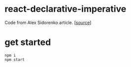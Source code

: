 # react-declarative-imperative

Code from Alex Sidorenko article. [[source](https://alexsidorenko.com/blog/react-is-declarative-what-does-it-mean/)]

# get started

```
npm i
npm start
```
